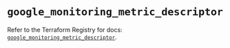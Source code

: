 # `google_monitoring_metric_descriptor`

Refer to the Terraform Registry for docs: [`google_monitoring_metric_descriptor`](https://registry.terraform.io/providers/hashicorp/google/6.47.0/docs/resources/monitoring_metric_descriptor).
